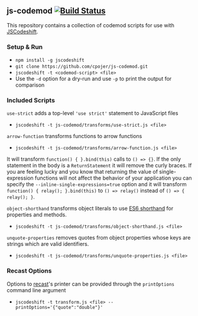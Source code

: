 ## js-codemod [![Build Status](https://travis-ci.org/cpojer/js-codemod.svg)](https://travis-ci.org/cpojer/js-codemod)

This repository contains a collection of codemod scripts for use with
[JSCodeshift](https://github.com/facebook/jscodeshift).

### Setup & Run

  * `npm install -g jscodeshift`
  * `git clone https://github.com/cpojer/js-codemod.git`
  * `jscodeshift -t <codemod-script> <file>`
  * Use the `-d` option for a dry-run and use `-p` to print the output
    for comparison

### Included Scripts

`use-strict` adds a top-level `'use strict'` statement to JavaScript files

  * `jscodeshift -t js-codemod/transforms/use-strict.js <file>`

`arrow-function` transforms functions to arrow functions

  * `jscodeshift -t js-codemod/transforms/arrow-function.js <file>`

It will transform `function() { }.bind(this)` calls to `() => {}`. If the only
statement in the body is a `ReturnStatement` it will remove the curly braces.
If you are feeling lucky and you know that returning the value of
single-expression functions will not affect the behavior of your application you
can specify the `--inline-single-expressions=true` option and it will transform
`function() { relay(); }.bind(this)` to `() => relay()` instead of
`() => { relay(); }`.

`object-shorthand` transforms object literals to use [ES6 shorthand](https://developer.mozilla.org/en-US/docs/Web/JavaScript/Reference/Operators/Object_initializer#New_notations_in_ECMAScript_2015)
for properties and methods.

  * `jscodeshift -t js-codemod/transforms/object-shorthand.js <file>`

`unquote-properties` removes quotes from object properties whose keys are
strings which are valid identifiers.

  * `jscodeshift -t js-codemod/transforms/unquote-properties.js <file>`

### Recast Options

Options to [recast](https://github.com/benjamn/recast)'s printer can be provided
through the `printOptions` command line argument

 * `jscodeshift -t transform.js <file> --printOptions='{"quote":"double"}'`
